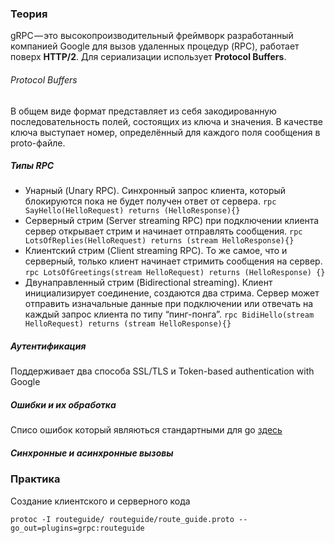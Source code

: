 ### Теория

gRPC — это высокопроизводительный фреймворк разработанный компанией Google для вызов удаленных процедур (RPC), работает поверх **HTTP/2**. Для сериализации использует **Protocol Buffers**.

###### Protocol Buffers

В общем виде формат представляет из себя закодированную последовательность полей, состоящих из ключа и значения. В качестве ключа выступает номер, определённый для каждого поля сообщения в proto-файле.
##### Типы RPC

- Унарный (Unary RPC). 
Синхронный запрос клиента, который блокируются пока не будет получен ответ от сервера.
`rpc SayHello(HelloRequest) returns (HelloResponse){}`
- Серверный стрим (Server streaming RPC) 
при подключении клиента сервер открывает стрим и начинает отправлять сообщения.
`rpc LotsOfReplies(HelloRequest) returns (stream HelloResponse){}`
- Клиентский стрим (Client streaming RPC).
 То же самое, что и серверный, только клиент начинает стримить сообщения на сервер.
`rpc LotsOfGreetings(stream HelloRequest) returns (HelloResponse) {}`
- Двунаправленный стрим (Bidirectional streaming). 
Клиент инициализирует соединение, создаются два стрима. Сервер может отправить изначальные данные при подключении или отвечать на каждый запрос клиента по типу “пинг-понга”.
`rpc BidiHello(stream HelloRequest) returns (stream HelloResponse){}`


##### Аутентификация 
Поддерживает два способа SSL/TLS и Token-based authentication with Google

##### Ошибки и их обработка
Списо ошибок который являються стандартными для go [здесь](https://github.com/grpc/grpc/blob/master/doc/statuscodes.md)

##### Синхронные и асинхронные вызовы

### Практика

Создание клиентского и серверного кода

`protoc -I routeguide/ routeguide/route_guide.proto --go_out=plugins=grpc:routeguide`

